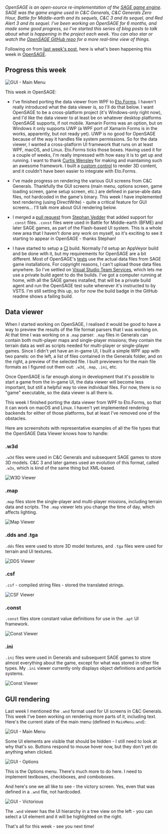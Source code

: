 
*OpenSAGE is an open-source re-implementation of the [SAGE game engine](https://en.wikipedia.org/wiki/SAGE_(game_engine)). SAGE was the game engine used in C&C Generals, C&C Generals Zero Hour, Battle for Middle-earth and its sequels, C&C 3 and its sequel, and Red Alert 3 and its sequel. I've been working on OpenSAGE for 6 months, and made some good progress, so I've started this series of blog posts to talk about what is happening in the project each week. You can also star or watch the [OpenSAGE GitHub repo](https://github.com/OpenSAGE/OpenSAGE) for a more real-time view of things.*

Following on from [last week's post](/blog/post/dev_diary_2/), here is what's been happening this week in [OpenSAGE](https://github.com/OpenSAGE/OpenSAGE).

## Progress this week

![GUI - Main Menu](/assets/posts/dev_diary_3/opensage-2017-12-17-gui-main-menu.png)

This week in OpenSAGE:

* I've finished porting the data viewer from WPF to [Eto.Forms](https://github.com/picoe/Eto). I haven't really introduced what the data viewer is, so I'll do that below. I want OpenSAGE to be a cross-platform project (it's Windows-only right now), and I'd like the data viewer to at least be on whatever desktop platforms OpenSAGE supports, if not mobile. Xamarin Forms was an option, but on Windows it only supports UWP (a WPF port of Xamarin Forms is in the works, apparently, but not ready yet). UWP is no good for OpenSAGE because of the way it handles file system permissions. So for the data viewer, I wanted a cross-platform UI framework that runs on at least WPF, macOS, and Linux. Eto.Forms ticks those boxes. Having used it for a couple of weeks, I'm really impressed with how easy it is to get up and running. I want to thank [Curtis Wensley](https://twitter.com/cwensley) for making and maintaining such an awesome framework. I built a [custom control](https://github.com/OpenSAGE/OpenSAGE/blob/master/src/OpenSage.DataViewer.Windows/Controls/GameControlHandler.cs) to render 3D content, and it couldn't have been easier to integrate with Eto.Forms.

* I've made progress on rendering the various GUI screens from C&C Generals. Thankfully the GUI screens (main menu, options screen, game loading screen, game setup screen, etc.) are defined in parse-able data files, not hardcoded in the game's binary. This week I have implemented text rendering (using DirectWrite) - quite a critical feature for GUI screens... I'll talk more about GUI rendering below.

* I merged a [pull request](https://github.com/OpenSAGE/OpenSAGE/pull/11) from [Stephan Vedder](https://github.com/feliwir) that added support for `.const` files. `.const` files were used in Battle for Middle-earth (BFME) and later SAGE games, as part of the Flash-based UI system. This is a whole new area that I haven't done any work on myself, so it's exciting to see it starting to appear in OpenSAGE - thanks Stephan!

* I have started to setup a [CI](https://en.wikipedia.org/wiki/Continuous_integration) build. Normally I'd setup an AppVeyor build and be done with it, but my requirements for OpenSAGE are a bit different. Most of OpenSAGE's [tests](https://github.com/OpenSAGE/OpenSAGE/tree/master/src/OpenSage.Game.Tests) use the actual data files from SAGE game installations. For copyright reasons, I can't upload those data files anywhere. So I've settled on [Visual Studio Team Services](https://www.visualstudio.com/vso/), which lets me use a private build agent to do the builds. I've got a computer running at home, with all the SAGE games installed, that will be a private build agent and run the OpenSAGE test suite whenever it's instructed to by VSTS. I'm still setting this up, so for now the build badge in the GitHub readme shows a failing build.

## Data viewer

When I started working on OpenSAGE, I realised it would be good to have a way to preview the results of the file format parsers that I was working on. At that time I was working on a `.map` parser. `.map` files in Generals can contain both multi-player maps and single-player missions; they contain the terrain data as well as scripts needed for multi-player or single-player games. Since I didn't yet have an in-game UI, I built a simple WPF app with two panels: on the left, a list of files contained in the Generals folder, and on the right, a preview of the selected file. I built previewers for the main file formats as I figured out them out: `.w3d`, `.map`, `.ini`, etc.

Once OpenSAGE is far enough along in development that it's possible to start a game from the in-game UI, the data viewer will become less important, but still a helpful way to view individual files. For now, there is no "game" executable, so the data viewer is all there is.

This week I finished porting the data viewer from WPF to Eto.Forms, so that it can work on macOS and Linux. I haven't yet implemented rendering backends for either of those platforms, but at least I've removed one of the obstacles.

Here are screenshots with representative examples of all the file types that the OpenSAGE Data Viewer knows how to handle:

### .w3d

`.w3d` files were used in C&C Generals and subsequent SAGE games to store 3D models. C&C 3 and later games used an evolution of this format, called `.w3x`, which is kind of the same thing but XML-based.

![W3D Viewer](/assets/posts/dev_diary_3/opensage-2017-12-17-data-viewer-w3d.png)

### .map

`.map` files store the single-player and multi-player missions, including terrain data and scripts. The `.map` viewer lets you change the time of day, which affects lighting.

![Map Viewer](/assets/posts/dev_diary_3/opensage-2017-12-17-data-viewer-map.png)

### .dds and .tga

`.dds` files were used to store 3D model textures, and `.tga` files were used for terrain and UI textures.

![DDS Viewer](/assets/posts/dev_diary_3/opensage-2017-12-17-data-viewer-dds.png)

### .csf

`.csf` - compiled string files - stored the translated strings.

![CSF Viewer](/assets/posts/dev_diary_3/opensage-2017-12-17-data-viewer-csf.png)

### .const

`.const` files store constant value definitions for use in the `.apt` UI framework.

![Const Viewer](/assets/posts/dev_diary_3/opensage-2017-12-17-data-viewer-const.png)

### .ini

`.ini` files were used in Generals and subsequent SAGE games to store almost everything about the game, except for what was stored in other file types. My `.ini` viewer currently only displays object definitions and particle systems.

![Const Viewer](/assets/posts/dev_diary_3/opensage-2017-12-17-data-viewer-ini.png)

## GUI rendering

Last week I mentioned the `.wnd` format used for UI screens in C&C Generals. This week I've been working on rendering more parts of it, including text. Here's the current state of the main menu (defined in `MainMenu.wnd`):

![GUI - Main Menu](/assets/posts/dev_diary_3/opensage-2017-12-17-gui-main-menu.png)

Some UI elements are visible that should be hidden - I still need to look at why that's so. Buttons respond to mouse hover now, but they don't yet do anything when clicked.

![GUI - Options](/assets/posts/dev_diary_3/opensage-2017-12-17-gui-options.png)

This is the Options menu. There's much more to do here. I need to implement textboxes, checkboxes, and comboboxes.

And here's one we all like to see - the victory screen. Yes, even that was defined in a `.wnd` file, not hardcoded.

![GUI - Victorious](/assets/posts/dev_diary_3/opensage-2017-12-17-gui-victorious.png)

The `.wnd` viewer has the UI hierarchy in a tree view on the left - you can select a UI element and it will be highlighted on the right.

That's all for this week - see you next time!